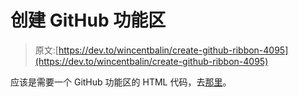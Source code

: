 # 创建 GitHub 功能区

> 原文:[https://dev.to/wincentbalin/create-github-ribbon-4095](https://dev.to/wincentbalin/create-github-ribbon-4095)

应该是需要一个 GitHub 功能区的 HTML 代码，去[那里](https://azu.github.io/github-ribbon-generator/)。